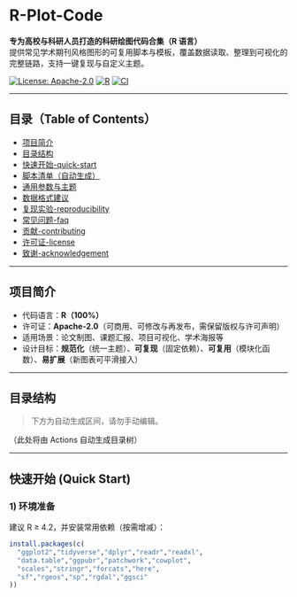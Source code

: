 # R-Plot-Code

**专为高校与科研人员打造的科研绘图代码合集（R 语言）**  
提供常见学术期刊风格图形的可复用脚本与模板，覆盖数据读取、整理到可视化的完整链路，支持一键复现与自定义主题。

[![License: Apache-2.0](https://img.shields.io/badge/License-Apache--2.0-blue.svg)](LICENSE)
[![R](https://img.shields.io/badge/Lang-R-276DC3)](#)
[![CI](https://github.com/SoMic520/R-Plot-Code/actions/workflows/auto-readme.yml/badge.svg)](https://github.com/SoMic520/R-Plot-Code/actions/workflows/auto-readme.yml)

---

## 目录（Table of Contents）
- [项目简介](#项目简介)
- [目录结构](#目录结构)
- [快速开始-quick-start](#快速开始-quick-start)
- [脚本清单（自动生成）](#脚本清单自动生成)
- [通用参数与主题](#通用参数与主题)
- [数据格式建议](#数据格式建议)
- [复现实验-reproducibility](#复现实验-reproducibility)
- [常见问题-faq](#常见问题-faq)
- [贡献-contributing](#贡献-contributing)
- [许可证-license](#许可证-license)
- [致谢-acknowledgement](#致谢-acknowledgement)

---

## 项目简介
- 代码语言：**R（100%）**  
- 许可证：**Apache-2.0**（可商用、可修改与再发布，需保留版权与许可声明）  
- 适用场景：论文制图、课题汇报、项目可视化、学术海报等  
- 设计目标：**规范化**（统一主题）、**可复现**（固定依赖）、**可复用**（模块化函数）、**易扩展**（新图表可平滑接入）

---

## 目录结构

> 下方为自动生成区间，请勿手动编辑。

<!-- AUTO-TREE:BEGIN -->
（此处将由 Actions 自动生成目录树）
<!-- AUTO-TREE:END -->

---

## 快速开始 (Quick Start)

### 1) 环境准备
建议 R ≥ 4.2，并安装常用依赖（按需增减）：
```r
install.packages(c(
  "ggplot2","tidyverse","dplyr","readr","readxl",
  "data.table","ggpubr","patchwork","cowplot",
  "scales","stringr","forcats","here",
  "sf","rgeos","sp","rgdal","ggsci"
))

